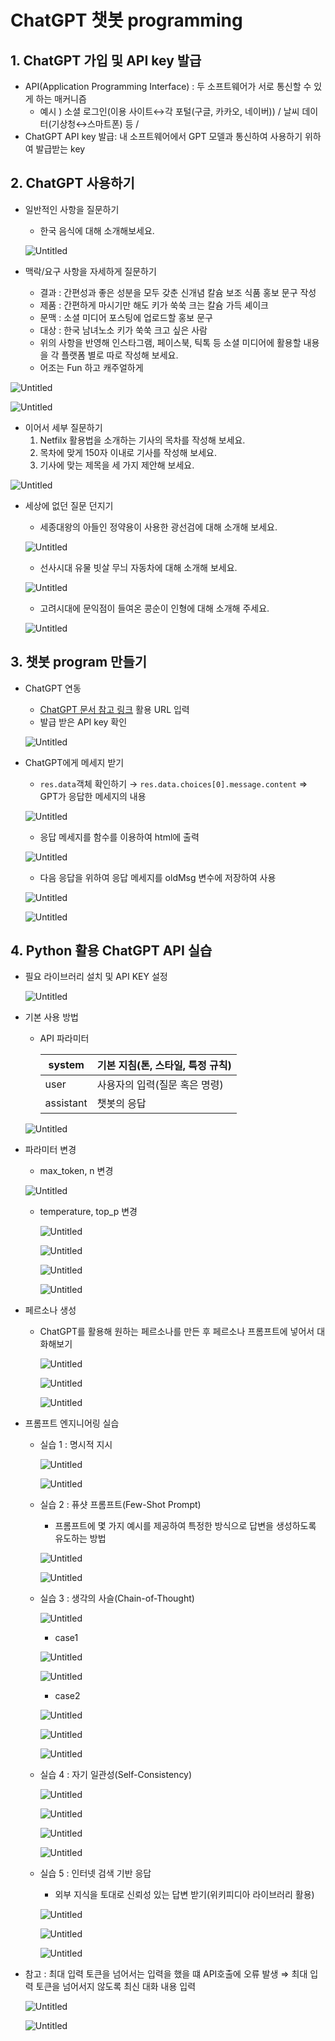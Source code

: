 # ChatGPT 챗봇 programming

## 1. ChatGPT 가입 및 API  key 발급

- API(Application Programming Interface) : 두 소프트웨어가 서로 통신할 수 있게 하는 매커니즘
    - 예시 ) 소셜 로그인(이용 사이트↔각 포털(구글, 카카오, 네이버)) / 날씨 데이터(기상청↔스마트폰) 등 /
- ChatGPT API key 발급: 내 소프트웨어에서 GPT 모델과 통신하여 사용하기 위하여 발급받는 key

## 2. ChatGPT 사용하기

- 일반적인 사항을 질문하기
    - 한국 음식에 대해 소개해보세요.
    
    ![Untitled](ChatGPT%20%E1%84%8E%E1%85%A2%E1%86%BA%E1%84%87%E1%85%A9%E1%86%BA%20programming%20ef04fd803e3e4e06842c3d7dfc593934/Untitled.png)
    
- 맥락/요구 사항을 자세하게 질문하기
    - 결과 : 간편성과 좋은 성분을 모두 갖춘 신개념 칼슘 보조 식품 홍보 문구 작성
    - 제품 : 간편하게 마시기만 해도 키가 쑥쑥 크는 칼슘 가득 셰이크
    - 문맥 : 소셜 미디어 포스팅에 업로드할 홍보 문구
    - 대상 : 한국 남녀노소 키가 쑥쑥 크고 싶은 사람
    - 위의 사항을 반영해 인스타그램, 페이스북, 틱톡 등 소셜 미디어에 활용할 내용을 각 플랫폼 별로 따로 작성해 보세요.
    - 어조는 Fun 하고 캐주얼하게

![Untitled](ChatGPT%20%E1%84%8E%E1%85%A2%E1%86%BA%E1%84%87%E1%85%A9%E1%86%BA%20programming%20ef04fd803e3e4e06842c3d7dfc593934/Untitled%201.png)

![Untitled](ChatGPT%20%E1%84%8E%E1%85%A2%E1%86%BA%E1%84%87%E1%85%A9%E1%86%BA%20programming%20ef04fd803e3e4e06842c3d7dfc593934/Untitled%202.png)

- 이어서 세부 질문하기
    1. Netfilx 활용법을 소개하는 기사의 목차를 작성해 보세요.
    2. 목차에 맞게 150자 이내로 기사를 작성해 보세요.
    3. 기사에 맞는 제목을 세 가지 제안해 보세요.

![Untitled](ChatGPT%20%E1%84%8E%E1%85%A2%E1%86%BA%E1%84%87%E1%85%A9%E1%86%BA%20programming%20ef04fd803e3e4e06842c3d7dfc593934/Untitled%203.png)

- 세상에 없던  질문 던지기
    - 세종대왕의 아들인 정약용이 사용한 광선검에 대해 소개해 보세요.
    
    ![Untitled](ChatGPT%20%E1%84%8E%E1%85%A2%E1%86%BA%E1%84%87%E1%85%A9%E1%86%BA%20programming%20ef04fd803e3e4e06842c3d7dfc593934/Untitled%204.png)
    
    - 선사시대 유물 빗살 무늬 자동차에 대해 소개해 보세요.
    
    ![Untitled](ChatGPT%20%E1%84%8E%E1%85%A2%E1%86%BA%E1%84%87%E1%85%A9%E1%86%BA%20programming%20ef04fd803e3e4e06842c3d7dfc593934/Untitled%205.png)
    
    - 고려시대에 문익점이 들여온 콩순이 인형에 대해 소개해 주세요.
    
    ![Untitled](ChatGPT%20%E1%84%8E%E1%85%A2%E1%86%BA%E1%84%87%E1%85%A9%E1%86%BA%20programming%20ef04fd803e3e4e06842c3d7dfc593934/Untitled%206.png)
    

## 3. 챗봇 program 만들기

- ChatGPT 연동
    - [ChatGPT 문서 참고 링크](https://platform.openai.com/docs/api-reference/chat) 활용 URL 입력
    - 발급 받은 API  key 확인
    
    ![Untitled](ChatGPT%20%E1%84%8E%E1%85%A2%E1%86%BA%E1%84%87%E1%85%A9%E1%86%BA%20programming%20ef04fd803e3e4e06842c3d7dfc593934/Untitled%207.png)
    
- ChatGPT에게 메세지 받기
    - `res.data`객체 확인하기 → `res.data.choices[0].message.content` ⇒ GPT가 응답한 메세지의 내용
    
    ![Untitled](ChatGPT%20%E1%84%8E%E1%85%A2%E1%86%BA%E1%84%87%E1%85%A9%E1%86%BA%20programming%20ef04fd803e3e4e06842c3d7dfc593934/Untitled%208.png)
    
    - 응답 메세지를 함수를 이용하여 html에 출력
    
    ![Untitled](ChatGPT%20%E1%84%8E%E1%85%A2%E1%86%BA%E1%84%87%E1%85%A9%E1%86%BA%20programming%20ef04fd803e3e4e06842c3d7dfc593934/Untitled%209.png)
    
    - 다음 응답을 위하여 응답 메세지를 oldMsg 변수에 저장하여 사용
    
    ![Untitled](ChatGPT%20%E1%84%8E%E1%85%A2%E1%86%BA%E1%84%87%E1%85%A9%E1%86%BA%20programming%20ef04fd803e3e4e06842c3d7dfc593934/Untitled%2010.png)
    
    ![Untitled](ChatGPT%20%E1%84%8E%E1%85%A2%E1%86%BA%E1%84%87%E1%85%A9%E1%86%BA%20programming%20ef04fd803e3e4e06842c3d7dfc593934/Untitled%2011.png)
    

## 4. Python 활용 ChatGPT API 실습

- 필요 라이브러리 설치 및 API KEY 설정
    
    ![Untitled](ChatGPT%20%E1%84%8E%E1%85%A2%E1%86%BA%E1%84%87%E1%85%A9%E1%86%BA%20programming%20ef04fd803e3e4e06842c3d7dfc593934/Untitled%2012.png)
    
- 기본 사용 방법
    - API 파라미터
        
        
        | system | 기본 지침(톤, 스타일, 특정 규칙) |
        | --- | --- |
        | user | 사용자의 입력(질문 혹은 명령) |
        | assistant | 챗봇의 응답 |
    
    ![Untitled](ChatGPT%20%E1%84%8E%E1%85%A2%E1%86%BA%E1%84%87%E1%85%A9%E1%86%BA%20programming%20ef04fd803e3e4e06842c3d7dfc593934/Untitled%2013.png)
    
- 파라미터 변경
    - max_token, n 변경
    
    ![Untitled](ChatGPT%20%E1%84%8E%E1%85%A2%E1%86%BA%E1%84%87%E1%85%A9%E1%86%BA%20programming%20ef04fd803e3e4e06842c3d7dfc593934/Untitled%2014.png)
    
    - temperature, top_p 변경
        
        ![Untitled](ChatGPT%20%E1%84%8E%E1%85%A2%E1%86%BA%E1%84%87%E1%85%A9%E1%86%BA%20programming%20ef04fd803e3e4e06842c3d7dfc593934/Untitled%2015.png)
        
        ![Untitled](ChatGPT%20%E1%84%8E%E1%85%A2%E1%86%BA%E1%84%87%E1%85%A9%E1%86%BA%20programming%20ef04fd803e3e4e06842c3d7dfc593934/Untitled%2016.png)
        
        ![Untitled](ChatGPT%20%E1%84%8E%E1%85%A2%E1%86%BA%E1%84%87%E1%85%A9%E1%86%BA%20programming%20ef04fd803e3e4e06842c3d7dfc593934/Untitled%2017.png)
        
        ![Untitled](ChatGPT%20%E1%84%8E%E1%85%A2%E1%86%BA%E1%84%87%E1%85%A9%E1%86%BA%20programming%20ef04fd803e3e4e06842c3d7dfc593934/Untitled%2018.png)
        
- 페르소나 생성
    - ChatGPT를 활용해 원하는 페르소나를 만든 후 페르소나 프롬프트에 넣어서 대화해보기
        
        ![Untitled](ChatGPT%20%E1%84%8E%E1%85%A2%E1%86%BA%E1%84%87%E1%85%A9%E1%86%BA%20programming%20ef04fd803e3e4e06842c3d7dfc593934/Untitled%2019.png)
        
        ![Untitled](ChatGPT%20%E1%84%8E%E1%85%A2%E1%86%BA%E1%84%87%E1%85%A9%E1%86%BA%20programming%20ef04fd803e3e4e06842c3d7dfc593934/Untitled%2020.png)
        
        ![Untitled](ChatGPT%20%E1%84%8E%E1%85%A2%E1%86%BA%E1%84%87%E1%85%A9%E1%86%BA%20programming%20ef04fd803e3e4e06842c3d7dfc593934/Untitled%2021.png)
        
- 프롬프트 엔지니어링 실습
    - 실습 1 : 명시적 지시
        
        ![Untitled](ChatGPT%20%E1%84%8E%E1%85%A2%E1%86%BA%E1%84%87%E1%85%A9%E1%86%BA%20programming%20ef04fd803e3e4e06842c3d7dfc593934/Untitled%2022.png)
        
        ![Untitled](ChatGPT%20%E1%84%8E%E1%85%A2%E1%86%BA%E1%84%87%E1%85%A9%E1%86%BA%20programming%20ef04fd803e3e4e06842c3d7dfc593934/Untitled%2023.png)
        
    - 실습 2 : 퓨샷 프롬프트(Few-Shot Prompt)
        - 프롬프트에 몇 가지 예시를 제공하여 특정한 방식으로 답변을 생성하도록 유도하는 방법
        
        ![Untitled](ChatGPT%20%E1%84%8E%E1%85%A2%E1%86%BA%E1%84%87%E1%85%A9%E1%86%BA%20programming%20ef04fd803e3e4e06842c3d7dfc593934/Untitled%2024.png)
        
        ![Untitled](ChatGPT%20%E1%84%8E%E1%85%A2%E1%86%BA%E1%84%87%E1%85%A9%E1%86%BA%20programming%20ef04fd803e3e4e06842c3d7dfc593934/Untitled%2025.png)
        
    - 실습 3 : 생각의 사슬(Chain-of-Thought)
        
        ![Untitled](ChatGPT%20%E1%84%8E%E1%85%A2%E1%86%BA%E1%84%87%E1%85%A9%E1%86%BA%20programming%20ef04fd803e3e4e06842c3d7dfc593934/Untitled%2026.png)
        
        - case1
        
        ![Untitled](ChatGPT%20%E1%84%8E%E1%85%A2%E1%86%BA%E1%84%87%E1%85%A9%E1%86%BA%20programming%20ef04fd803e3e4e06842c3d7dfc593934/Untitled%2027.png)
        
        ![Untitled](ChatGPT%20%E1%84%8E%E1%85%A2%E1%86%BA%E1%84%87%E1%85%A9%E1%86%BA%20programming%20ef04fd803e3e4e06842c3d7dfc593934/Untitled%2028.png)
        
        - case2
        
        ![Untitled](ChatGPT%20%E1%84%8E%E1%85%A2%E1%86%BA%E1%84%87%E1%85%A9%E1%86%BA%20programming%20ef04fd803e3e4e06842c3d7dfc593934/Untitled%2029.png)
        
        ![Untitled](ChatGPT%20%E1%84%8E%E1%85%A2%E1%86%BA%E1%84%87%E1%85%A9%E1%86%BA%20programming%20ef04fd803e3e4e06842c3d7dfc593934/Untitled%2030.png)
        
        ![Untitled](ChatGPT%20%E1%84%8E%E1%85%A2%E1%86%BA%E1%84%87%E1%85%A9%E1%86%BA%20programming%20ef04fd803e3e4e06842c3d7dfc593934/Untitled%2031.png)
        
    - 실습 4 : 자기 일관성(Self-Consistency)
        
        ![Untitled](ChatGPT%20%E1%84%8E%E1%85%A2%E1%86%BA%E1%84%87%E1%85%A9%E1%86%BA%20programming%20ef04fd803e3e4e06842c3d7dfc593934/Untitled%2032.png)
        
        ![Untitled](ChatGPT%20%E1%84%8E%E1%85%A2%E1%86%BA%E1%84%87%E1%85%A9%E1%86%BA%20programming%20ef04fd803e3e4e06842c3d7dfc593934/Untitled%2033.png)
        
        ![Untitled](ChatGPT%20%E1%84%8E%E1%85%A2%E1%86%BA%E1%84%87%E1%85%A9%E1%86%BA%20programming%20ef04fd803e3e4e06842c3d7dfc593934/Untitled%2034.png)
        
        ![Untitled](ChatGPT%20%E1%84%8E%E1%85%A2%E1%86%BA%E1%84%87%E1%85%A9%E1%86%BA%20programming%20ef04fd803e3e4e06842c3d7dfc593934/Untitled%2035.png)
        
    - 실습 5 : 인터넷 검색 기반 응답
        - 외부 지식을 토대로 신뢰성 있는 답변 받기(위키피디아 라이브러리 활용)
        
        ![Untitled](ChatGPT%20%E1%84%8E%E1%85%A2%E1%86%BA%E1%84%87%E1%85%A9%E1%86%BA%20programming%20ef04fd803e3e4e06842c3d7dfc593934/Untitled%2036.png)
        
        ![Untitled](ChatGPT%20%E1%84%8E%E1%85%A2%E1%86%BA%E1%84%87%E1%85%A9%E1%86%BA%20programming%20ef04fd803e3e4e06842c3d7dfc593934/Untitled%2037.png)
        
        ![Untitled](ChatGPT%20%E1%84%8E%E1%85%A2%E1%86%BA%E1%84%87%E1%85%A9%E1%86%BA%20programming%20ef04fd803e3e4e06842c3d7dfc593934/Untitled%2038.png)
        
- 참고 : 최대 입력 토큰을 넘어서는 입력을 했을 떄 API호출에 오류 발생 ⇒ 최대 입력 토큰을 넘어서지 않도록 최신 대화 내용 입력
    
    ![Untitled](ChatGPT%20%E1%84%8E%E1%85%A2%E1%86%BA%E1%84%87%E1%85%A9%E1%86%BA%20programming%20ef04fd803e3e4e06842c3d7dfc593934/Untitled%2039.png)
    
    ![Untitled](ChatGPT%20%E1%84%8E%E1%85%A2%E1%86%BA%E1%84%87%E1%85%A9%E1%86%BA%20programming%20ef04fd803e3e4e06842c3d7dfc593934/Untitled%2040.png)
